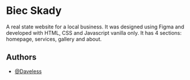
# Biec Skady

A real state website for a local business. It was designed using Figma and developed with HTML, CSS and Javascript vanilla only. It has 4 sections: homepage, services, gallery and about.


## Authors

- [@Daveless](https://github.com/Daveless)

